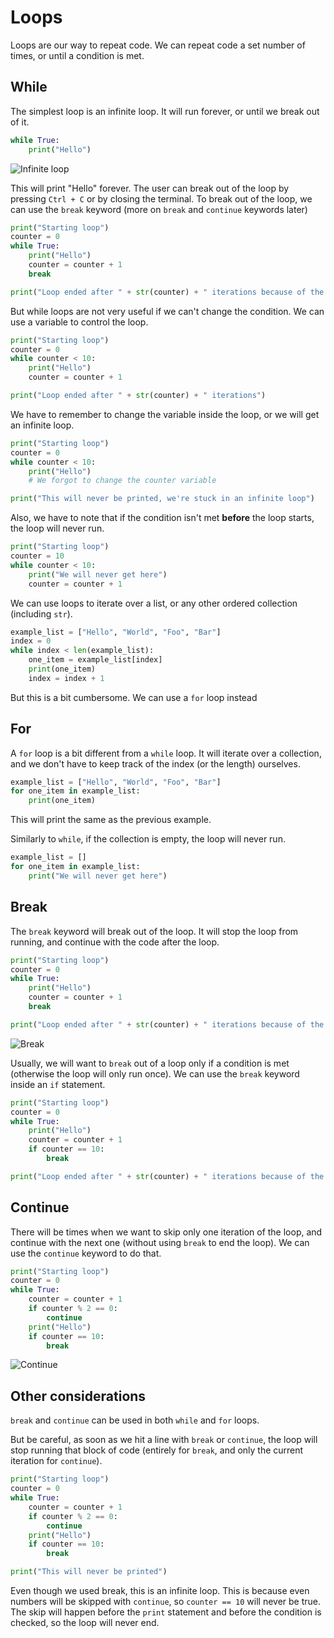 # Loops

Loops are our way to repeat code. We can repeat code a set number of times, or until a condition is met.

## While

The simplest loop is an infinite loop. It will run forever, or until we break out of it.

```python
while True:
    print("Hello")
```

![Infinite loop](./loop.png)

This will print "Hello" forever. The user can break out of the loop by pressing `Ctrl + C` or by closing the terminal. To break out of the loop, we can use the `break` keyword (more on `break` and `continue` keywords later)

```python
print("Starting loop")
counter = 0
while True:
    print("Hello")
    counter = counter + 1
    break

print("Loop ended after " + str(counter) + " iterations because of the break keyword")
```

But while loops are not very useful if we can't change the condition. We can use a variable to control the loop.

```python
print("Starting loop")
counter = 0
while counter < 10:
    print("Hello")
    counter = counter + 1

print("Loop ended after " + str(counter) + " iterations")
```

We have to remember to change the variable inside the loop, or we will get an infinite loop.

```python
print("Starting loop")
counter = 0
while counter < 10:
    print("Hello")
    # We forgot to change the counter variable

print("This will never be printed, we're stuck in an infinite loop")
```

Also, we have to note that if the condition isn't met **before** the loop starts, the loop will never run.

```python
print("Starting loop")
counter = 10
while counter < 10:
    print("We will never get here")
    counter = counter + 1
```

We can use loops to iterate over a list, or any other ordered collection (including `str`).

```python
example_list = ["Hello", "World", "Foo", "Bar"]
index = 0
while index < len(example_list):
    one_item = example_list[index]
    print(one_item)
    index = index + 1
```

But this is a bit cumbersome. We can use a `for` loop instead

## For

A `for` loop is a bit different from a `while` loop. It will iterate over a collection, and we don't have to keep track of the index (or the length) ourselves.

```python
example_list = ["Hello", "World", "Foo", "Bar"]
for one_item in example_list:
    print(one_item)
```

This will print the same as the previous example.

Similarly to `while`, if the collection is empty, the loop will never run.

```python
example_list = []
for one_item in example_list:
    print("We will never get here")
```

## Break

The `break` keyword will break out of the loop. It will stop the loop from running, and continue with the code after the loop.

```python
print("Starting loop")
counter = 0
while True:
    print("Hello")
    counter = counter + 1
    break

print("Loop ended after " + str(counter) + " iterations because of the break keyword")
```

![Break](./loop-break.png)

Usually, we will want to `break` out of a loop only if a condition is met (otherwise the loop will only run once). We can use the `break` keyword inside an `if` statement.

```python
print("Starting loop")
counter = 0
while True:
    print("Hello")
    counter = counter + 1
    if counter == 10:
        break

print("Loop ended after " + str(counter) + " iterations because of the break keyword")
```

## Continue

There will be times when we want to skip only one iteration of the loop, and continue with the next one (without using `break` to end the loop). We can use the `continue` keyword to do that.

```python
print("Starting loop")
counter = 0
while True:
    counter = counter + 1
    if counter % 2 == 0:
        continue
    print("Hello")
    if counter == 10:
        break
```

![Continue](./loop-continue.png)

## Other considerations

`break` and `continue` can be used in both `while` and `for` loops.

But be careful, as soon as we hit a line with `break` or `continue`, the loop will stop running that block of code (entirely for `break`, and only the current iteration for `continue`).

```python
print("Starting loop")
counter = 0
while True:
    counter = counter + 1
    if counter % 2 == 0:
        continue
    print("Hello")
    if counter == 10:
        break

print("This will never be printed")
```

Even though we used break, this is an infinite loop. This is because even numbers will be skipped with `continue`, so `counter == 10` will never be true. The skip will happen before the `print` statement and before the condition is checked, so the loop will never end.
